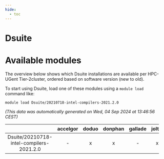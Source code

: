 ```yaml
---
hide:
  - toc
---
```


Dsuite
======

# Available modules


The overview below shows which Dsuite installations are available per HPC-UGent Tier-2cluster, ordered based on software version (new to old).

To start using Dsuite, load one of these modules using a `module load` command like:

```shell
module load Dsuite/20210718-intel-compilers-2021.2.0
```

*(This data was automatically generated on Wed, 04 Sep 2024 at 13:46:56 CEST)*  

| |accelgor|doduo|donphan|gallade|joltik|shinx|skitty|
| :---: | :---: | :---: | :---: | :---: | :---: | :---: | :---: |
|Dsuite/20210718-intel-compilers-2021.2.0|-|x|x|-|x|-|x|
